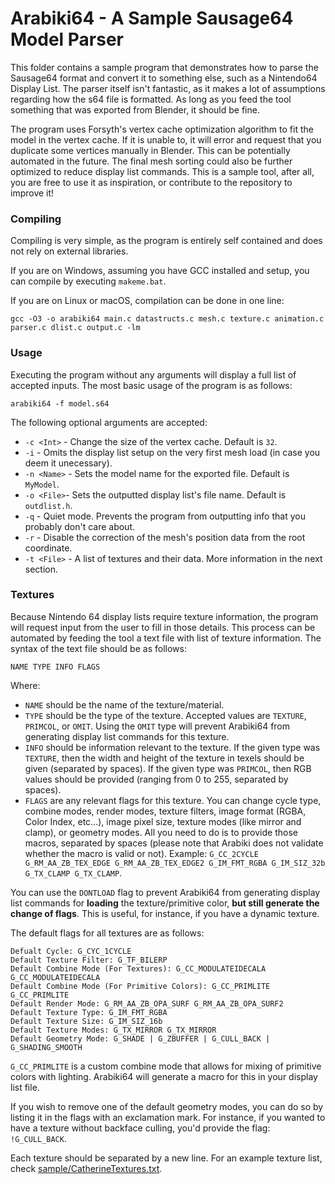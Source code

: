 
# Arabiki64 - A Sample Sausage64 Model Parser

This folder contains a sample program that demonstrates how to parse the Sausage64 format and convert it to something else, such as a Nintendo64 Display List. The parser itself isn't fantastic, as it makes a lot of assumptions regarding how the s64 file is formatted. As long as you feed the tool something that was exported from Blender, it should be fine.

The program uses Forsyth's vertex cache optimization algorithm to fit the model in the vertex cache. If it is unable to, it will error and request that you duplicate some vertices manually in Blender. This can be potentially automated in the future. The final mesh sorting could also be further optimized to reduce display list commands. This is a sample tool, after all, you are free to use it as inspiration, or contribute to the repository to improve it!

### Compiling

Compiling is very simple, as the program is entirely self contained and does not rely on external libraries.

If you are on Windows, assuming you have GCC installed and setup, you can compile by executing `makeme.bat`.

If you are on Linux or macOS, compilation can be done in one line:
```
gcc -O3 -o arabiki64 main.c datastructs.c mesh.c texture.c animation.c parser.c dlist.c output.c -lm
```

### Usage
Executing the program without any arguments will display a full list of accepted inputs. The most basic usage of the program is as follows:

`arabiki64 -f model.s64`

The following optional arguments are accepted:
* `-c <Int>` - Change the size of the vertex cache. Default is `32`.
* `-i` - Omits the display list setup on the very first mesh load (in case you deem it unecessary).
* `-n <Name>` - Sets the model name for the exported file. Default is `MyModel`.
* `-o <File>`- Sets the outputted display list's file name. Default is `outdlist.h`.
* `-q` - Quiet mode. Prevents the program from outputting info that you probably don't care about.
* `-r` - Disable the correction of the mesh's position data from the root coordinate.
* `-t <File>` - A list of textures and their data. More information in the next section.

### Textures

Because Nintendo 64 display lists require texture information, the program will request input from the user to fill in those details. This process can be automated by feeding the tool a text file with list of texture information. The syntax of the text file should be as follows:
```
NAME TYPE INFO FLAGS
```
Where:
* `NAME` should be the name of the texture/material. 
* `TYPE` should be the type of the texture. Accepted values are `TEXTURE`, `PRIMCOL`, or `OMIT`. Using the `OMIT` type will prevent Arabiki64 from generating display list commands for this texture.
* `INFO` should be information relevant to the texture. If the given type was `TEXTURE`, then the width and height of the texture in texels should be given (separated by spaces). If the given type was `PRIMCOL`, then RGB values should be provided (ranging from 0 to 255, separated by spaces).
* `FLAGS` are any relevant flags for this texture. You can change cycle type, combine modes, render modes, texture filters, image format (RGBA, Color Index, etc...), image pixel size, texture modes (like mirror and clamp), or geometry modes. All you need to do is to provide those macros, separated by spaces (please note that Arabiki does not validate whether the macro is valid or not). Example: `G_CC_2CYCLE G_RM_AA_ZB_TEX_EDGE G_RM_AA_ZB_TEX_EDGE2 G_IM_FMT_RGBA G_IM_SIZ_32b G_TX_CLAMP G_TX_CLAMP`.

You can use the `DONTLOAD` flag to prevent Arabiki64 from generating display list commands for **loading** the texture/primitive color, **but still generate the change of flags**. This is useful, for instance, if you have a dynamic texture.

The default flags for all textures are as follows:
```
Defualt Cycle: G_CYC_1CYCLE
Default Texture Filter: G_TF_BILERP
Default Combine Mode (For Textures): G_CC_MODULATEIDECALA G_CC_MODULATEIDECALA
Default Combine Mode (For Primitive Colors): G_CC_PRIMLITE G_CC_PRIMLITE
Default Render Mode: G_RM_AA_ZB_OPA_SURF G_RM_AA_ZB_OPA_SURF2
Default Texture Type: G_IM_FMT_RGBA
Default Texture Size: G_IM_SIZ_16b
Default Texture Modes: G_TX_MIRROR G_TX_MIRROR
Default Geometry Mode: G_SHADE | G_ZBUFFER | G_CULL_BACK | G_SHADING_SMOOTH
```

`G_CC_PRIMLITE` is a custom combine mode that allows for mixing of primitive colors with lighting. Arabiki64 will generate a macro for this in your display list file.

If you wish to remove one of the default geometry modes, you can do so by listing it in the flags with an exclamation mark. For instance, if you wanted to have a texture without backface culling, you'd provide the flag: `!G_CULL_BACK`.

Each texture should be separated by a new line. For an example texture list, check [sample/CatherineTextures.txt](sample/CatherineTextures.txt).
